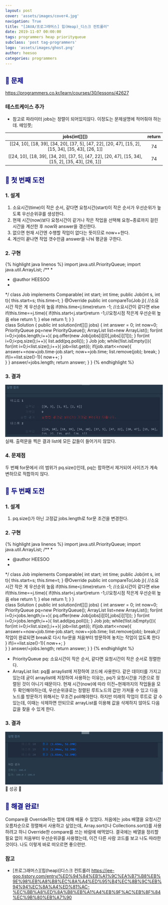 ```yaml
---
layout: post
cover: 'assets/images/cover4.jpg'
navigation: True
title: "[JAVA/프로그래머스] 힙(Heap)_디스크 컨트롤러"
date: 2019-11-07 00:00:00
tags: programmers heap priorityqueue
subclass: 'post tag-programmers'
logo: 'assets/images/ghost.png'
author: heesoo
categories: programmers
---
```

## <span style="color:navy">👀 문제</span>
<https://programmers.co.kr/learn/courses/30/lessons/42627>

### 테스트케이스 추가
- 참고로 파라미터 jobs는 정렬이 되어있지않다. 이정도는 문제설명에 적어줘야 하는데. 떼잉쯧;

| jobs(int[][]) | return |
| :----: | :----: |
| [[24, 10], [18, 39], [34, 20], [37, 5], [47, 22], [20, 47], [15, 2], [15, 34], [35, 43], [26, 1]] | 74 |
| [[24, 10], [18, 39], [34, 20], [37, 5], [47, 22], [20, 47], [15, 34], [15, 2], [35, 43], [26, 1]] | 74 |


## <span style="color:navy">👊 첫 번째 도전</span>

### 1. 설계
1. 소요시간(time)이 작은 순서, 같다면 요청시간(start)이 작은 순서가 우선순위가 높도록 우선순위큐를 생성한다.
2. 현재 시간(now)보다 요청시간이 같거나 작은 작업을 선택해 요청~종료까지 걸린 시간을 계산한 후 now와 answer을 갱신한다.
3. 없으면 현재 시간엔 수행할 작업이 없다는 뜻이므로 now++한다.
4. 계산이 끝나면 작업 갯수만큼 answer을 나눠 평균을 구한다.

### 2. 구현
{% highlight java linenos %}
import java.util.PriorityQueue;
import java.util.ArrayList;
/**
 *
 * @author HEESOO
 *
 */
class Job implements Comparable<Job>{
    int start;
    int time;
    public Job(int s, int t){
        this.start=s;
        this.time=t;
    }
    @Override
    public int compareTo(Job j){
        //소요시간 작은 게 우선순위 높음
        if(this.time<j.time)return -1;
        //소요시간이 같다면
        else if(this.time==j.time){
            if(this.start<j.start)return -1;//요청시점 작은게 우선순위 높음
            else return 1;
        }
        else return 1;
    }
}  
class Solution {
    public int solution(int[][] jobs) {
        int answer = 0;
        int now=0;
        PriorityQueue<Job> pq=new PriorityQueue<Job>();
        ArrayList<Job> list=new ArrayList<Job>();
        for(int i=0;i<jobs.length;i++){
            pq.offer(new Job(jobs[i][0],jobs[i][1]));
        }
        for(int i=0;i<pq.size();i++){
            list.add(pq.poll());
        }
        Job job;
        while(!list.isEmpty()){
            for(int i=0;i<list.size();i++){
                job=list.get(i);
                if(job.start<=now){
                    answer+=now+job.time-job.start;
                    now+=job.time;
                    list.remove(job);
                    break;
                }
                if(i==list.size()-1){
                    now++;
                }                
            }
        }
        answer/=jobs.length;
        return answer;
    }
}
{% endhighlight %}
### 3. 결과
![실행결과](./assets/images/191107_1.PNG)
실패.
출력문을 찍은 결과 list에 모든 값들이 들어가지 않았다.

### 4. 문제점
두 번째 for문에서 i의 범위가 pq.size()인데, pq는 팝하면서 제거되어 사이즈가 계속 변하므로 적합하지 않다.

## <span style="color:navy">👊 두 번째 도전</span>

### 1. 설계
1. pq.size()가 아닌 고정값 jobs.length로 for문 조건을 변경한다.


### 2. 구현
{% highlight java linenos %}
import java.util.PriorityQueue;
import java.util.ArrayList;
/**
 *
 * @author HEESOO
 *
 */
class Job implements Comparable<Job>{
    int start;
    int time;
    public Job(int s, int t){
        this.start=s;
        this.time=t;
    }
    @Override
    public int compareTo(Job j){
        //소요시간 작은 게 우선순위 높음
        if(this.time<j.time)return -1;
        //소요시간이 같다면
        else if(this.time==j.time){
            if(this.start<j.start)return -1;//요청시점 작은게 우선순위 높음
            else return 1;
        }
        else return 1;
    }
}  
class Solution {
    public int solution(int[][] jobs) {
        int answer = 0;
        int now=0;
        PriorityQueue<Job> pq=new PriorityQueue<Job>();
        ArrayList<Job> list=new ArrayList<Job>();
        for(int i=0;i<jobs.length;i++){
            pq.offer(new Job(jobs[i][0],jobs[i][1]));
        }
        for(int i=0;i<jobs.length;i++){
            list.add(pq.poll());
        }
        Job job;
        while(!list.isEmpty()){
            for(int i=0;i<list.size();i++){
                job=list.get(i);
                if(job.start<=now){
                    answer+=now+job.time-job.start;
                    now+=job.time;
                    list.remove(job);
                    break;//작업이 완료되면 break로 다시 for문을 처음부터 방문하여 놓치는 작업이 없도록 한다
                }
                if(i==list.size()-1){
                    now++;
                }                
            }
        }
        answer/=jobs.length;
        return answer;
    }
}
{% endhighlight %}
- PriorityQueue<Job> pq: 소요시간이 작은 순서, 같다면 요청시간이 작은 순서로 정렬한다.
- ArrayList<Job> list: pq를 arraylist에 저장하여 코드에 사용한다. 같은 데이터를 가지고 있는데 굳이 arraylist에 저장하여 사용하는 이유는, pq가 요청시간을 기준으로 정렬된 것이 아니기 때문이다. 현재 시간(now)에 따라 이전~현재까지의 작업들을 모두 확인해야하는데, 우선순위큐로는 정렬된 루트노드의 값만 가져올 수 있고 다음 노드를 방문하기 위해서는 무조건 poll해야한다. 하지만 미래의 작업이 루트로 갈 수 있는데, 이때는 삭제하면 안되므로 arrayList를 이용해 값을 삭제하지 않아도 다음 값을 찾을 수 있게 한다.

### 3. 결과
![실행결과](./assets/images/191107_2.PNG)
🤟 성공 🤟

## <span style="color:navy">👏 해결 완료!</span>
Compare을 Override하는 법에 대해 배울 수 있었다. 처음에는 jobs 배열을 요청시간 오름차순으로 정렬해서 사용하고 싶었는데, Array.sort()나 Collections.sort()를 사용하려고 하니 Override한 compare를 쓰는 바람에 애먹었다. 결국에는 배열을 정리할 필요 없이 처음부터 우선순위큐를 사용했는데, 이건 다른 사람 코드를 보고 나도 따라한 것이다. 나도 이렇게 바로 떠오르면 좋으련만.

### 참고
- [프로그래머스][힙(heap)]디스크 컨트롤러 <https://jee-goo.tistory.com/entry/%ED%94%84%EB%A1%9C%EA%B7%B8%EB%9E%98%EB%A8%B8%EC%8A%A4%ED%95%B4%EC%8B%9C%EB%94%94%EC%8A%A4%ED%81%AC-%EC%BB%A8%ED%8A%B8%EB%A1%A4%EB%9F%AC%EB%8F%84%EC%9B%80%EB%A7%90>
